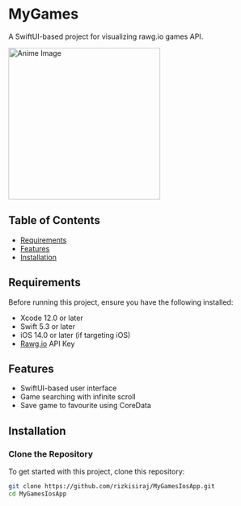 # MyGames

A SwiftUI-based project for visualizing rawg.io games API.

<img src="https://i.pinimg.com/originals/08/8c/93/088c93db15afa744bf4bf730c5d39409.jpg" alt="Anime Image" width="300"/>

## Table of Contents

- [Requirements](#requirements)
- [Features](#features)
- [Installation](#installation)

## Requirements

Before running this project, ensure you have the following installed:

- Xcode 12.0 or later
- Swift 5.3 or later
- iOS 14.0 or later (if targeting iOS)
- [Rawg.io](https://rawg.io) API Key

## Features

- SwiftUI-based user interface
- Game searching with infinite scroll
- Save game to favourite using CoreData

## Installation

### Clone the Repository

To get started with this project, clone this repository:

```bash
git clone https://github.com/rizkisiraj/MyGamesIosApp.git
cd MyGamesIosApp
```



